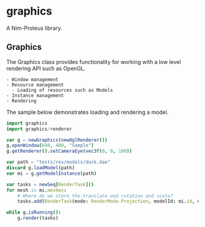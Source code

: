 # graphics

A Nim-Proteus library.

## Graphics

The Graphics class provides functionality for working with a low level
rendering API such as OpenGL.

    - Window management
    - Resource management
      - Loading of resources such as Models
    - Instance management
    - Rendering

The sample below demonstrates loading and rendering a model.

```nim
import graphics
import graphics/renderer

var g = newGraphics(newOglRenderer())
g.openWindow(640, 480, "Sample")
g.getRenderer().setCameraEye(vec3f(0, 0, 100))

var path = "tests/res/models/duck.dae"
discard g.loadModel(path)
var mi = g.getModelInstance(path)

var tasks = newSeq[RenderTask]()
for mesh in mi.meshes:
    # Where do we store the translate and rotation and scale?
    tasks.add(RenderTask(mode: RenderMode.Projection, modelId: mi.id, meshId: mesh.meshId, matrix: translate(mat4f(), mesh.translation) * glm.mat4(mesh.rotation) * glm.scale(mat4f(), vec3f(0.1f, 0.1f, 0.1f))))

while g.isRunning():
    g.render(tasks)
```
